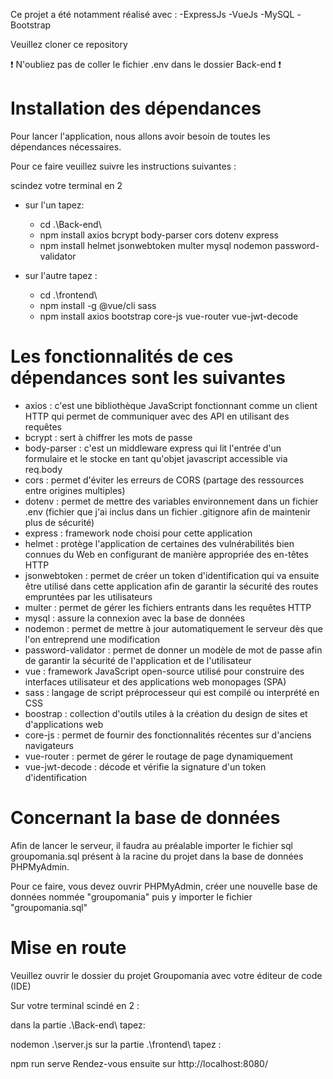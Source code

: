Ce projet a été notamment réalisé avec : -ExpressJs -VueJs -MySQL -Bootstrap

Veuillez cloner ce repository

❗ N'oubliez pas de coller le fichier .env dans le dossier Back-end ❗

Installation des dépendances
==

Pour lancer l'application, nous allons avoir besoin de toutes les dépendances nécessaires.

Pour ce faire veuillez suivre les instructions suivantes :

scindez votre terminal en 2

- sur l'un tapez:
  - cd .\Back-end\
  - npm install axios bcrypt body-parser cors dotenv express
  - npm install helmet jsonwebtoken multer mysql nodemon password-validator

- sur l'autre tapez :

  - cd .\frontend\
  - npm install -g @vue/cli sass
  - npm install axios bootstrap core-js vue-router vue-jwt-decode

Les fonctionnalités de ces dépendances sont les suivantes
==
- axios : c'est une bibliothèque JavaScript fonctionnant comme un client HTTP qui permet de communiquer avec des API en utilisant des requêtes
- bcrypt : sert à chiffrer les mots de passe
- body-parser : c'est un middleware express qui lit l'entrée d'un formulaire et le stocke en tant qu'objet javascript accessible via req.body
- cors : permet d'éviter les erreurs de CORS (partage des ressources entre origines multiples)
- dotenv : permet de mettre des variables environnement dans un fichier .env (fichier que j'ai inclus dans un fichier .gitignore afin de maintenir plus de sécurité)
- express : framework node choisi pour cette application
- helmet : protège l'application de certaines des vulnérabilités bien connues du Web en configurant de manière appropriée des en-têtes HTTP
- jsonwebtoken : permet de créer un token d'identification qui va ensuite être utilisé dans cette application afin de garantir la sécurité des routes empruntées par les utilisateurs
- multer : permet de gérer les fichiers entrants dans les requêtes HTTP
- mysql : assure la connexion avec la base de données
- nodemon : permet de mettre à jour automatiquement le serveur dès que l'on entreprend une modification
- password-validator : permet de donner un modèle de mot de passe afin de garantir la sécurité de l'application et de l'utilisateur
- vue : framework JavaScript open-source utilisé pour construire des interfaces utilisateur et des applications web monopages (SPA)
- sass : langage de script préprocesseur qui est compilé ou interprété en CSS
- boostrap : collection d'outils utiles à la création du design de sites et d'applications web
- core-js : permet de fournir des fonctionnalités récentes sur d'anciens navigateurs
- vue-router : permet de gérer le routage de page dynamiquement
- vue-jwt-decode : décode et vérifie la signature d'un token d'identification

Concernant la base de données
==
Afin de lancer le serveur, il faudra au préalable importer le fichier sql groupomania.sql présent à la racine du projet dans la base de données PHPMyAdmin.

Pour ce faire, vous devez ouvrir PHPMyAdmin, créer une nouvelle base de données nommée "groupomania" puis y importer le fichier "groupomania.sql"

Mise en route
==
Veuillez ouvrir le dossier du projet Groupomania avec votre éditeur de code (IDE)

Sur votre terminal scindé en 2 :

dans la partie .\Back-end\ tapez:

nodemon .\server.js
sur la partie .\frontend\ tapez :

npm run serve
Rendez-vous ensuite sur http://localhost:8080/
